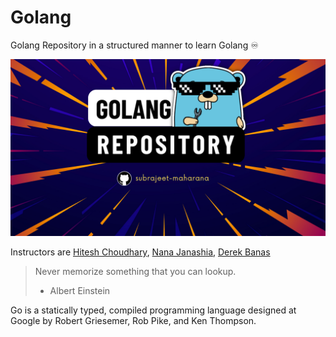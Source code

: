 # Golang
Golang Repository in a structured manner to learn Golang :infinity:

![Golang Repository Thumbnail](https://github.com/subrajeet-maharana/golang/blob/main/00assets/Golang%20Github.png)

Instructors are [Hitesh Choudhary](https://youtube.com/playlist?list=PLRAV69dS1uWQGDQoBYMZWKjzuhCaOnBpa), [Nana Janashia](https://youtu.be/yyUHQIec83I), [Derek Banas](https://youtu.be/YzLrWHZa-Kc)
 
 > Never memorize something that you can lookup.
 > * Albert Einstein
 
Go is a statically typed, compiled programming language designed at Google by Robert Griesemer, Rob Pike, and Ken Thompson.